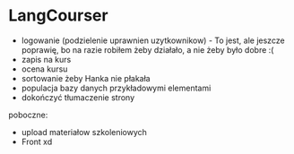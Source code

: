 # LangCourser
- logowanie (podzielenie uprawnien uzytkownikow) - To jest, ale jeszcze poprawię, bo na razie robiłem żeby działało,
  a nie żeby było dobre :(
- zapis na kurs
- ocena kursu
- sortowanie żeby Hanka nie płakała
- populacja bazy danych przykładowymi elementami
- dokończyć tłumaczenie strony

poboczne:
- upload materiałow szkoleniowych
- Front xd
